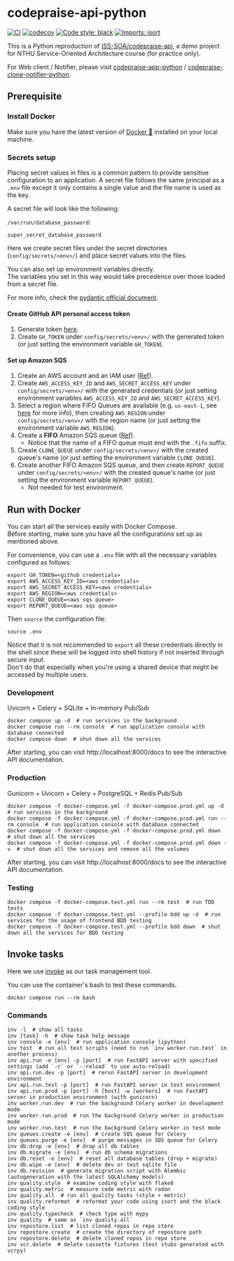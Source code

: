 # codepraise-api-python
[![CI](https://github.com/as10896/codepraise-api-python/actions/workflows/ci.yml/badge.svg)](https://github.com/as10896/codepraise-api-python/actions/workflows/ci.yml)
[![codecov](https://codecov.io/gh/as10896/codepraise-api-python/branch/main/graph/badge.svg?token=ZFX6A4M0XX)](https://codecov.io/gh/as10896/codepraise-api-python)
[![Code style: black](https://img.shields.io/badge/code%20style-black-000000.svg)](https://github.com/psf/black)
[![Imports: isort](https://img.shields.io/badge/%20imports-isort-%231674b1?style=flat&labelColor=ef8336)](https://pycqa.github.io/isort/)

This is a Python reproduction of [ISS-SOA/codepraise-api](https://github.com/ISS-SOA/codepraise-api), a demo project for NTHU Service-Oriented Architecture course (for practice only).

For Web client / Notifier, please visit [codepraise-app-python](https://github.com/as10896/codepraise-app-python) / [codepraise-clone-notifier-python](https://github.com/as10896/codepraise-clone-notifier-python).

## Prerequisite
### Install Docker
Make sure you have the latest version of [Docker 🐳](https://www.docker.com/get-started) installed on your local machine.

### Secrets setup
Placing secret values in files is a common pattern to provide sensitive configuration to an application. A secret file follows the same principal as a `.env` file except it only contains a single value and the file name is used as the key.

A secret file will look like the following:

`/var/run/database_password`:

```
super_secret_database_password
```

Here we create secret files under the secret directories (`config/secrets/<env>/`) and place secret values into the files.

You can also set up environment variables directly.\
The variables you set in this way would take precedence over those loaded from a secret file.

For more info, check the [pydantic official document](https://pydantic-docs.helpmanual.io/usage/settings/#secret-support).

#### Create GitHub API personal access token
1. Generate token [here](https://github.com/settings/tokens).
2. Create `GH_TOKEN` under `config/secrets/<env>/` with the generated token (or just setting the environment variable `GH_TOKEN`).

#### Set up Amazon SQS
1. Create an AWS account and an IAM user ([Ref](https://docs.aws.amazon.com/AWSSimpleQueueService/latest/SQSDeveloperGuide/sqs-setting-up.html)).
2. Create `AWS_ACCESS_KEY_ID` and `AWS_SECRET_ACCESS_KEY` under `config/secrets/<env>/` with the generated credentials (or just setting environment variables `AWS_ACCESS_KEY_ID` and `AWS_SECRET_ACCESS_KEY`).
3. Select a region where FIFO Queues are available (e.g. `us-east-1`, see [here](https://aws.amazon.com/about-aws/whats-new/2019/02/amazon-sqs-fifo-qeues-now-available-in-15-aws-regions/) for more info), then creating `AWS_REGION` under `config/secrets/<env>/` with the region name (or just setting the environment variable `AWS_REGION`).
4. Create a **FIFO** Amazon SQS queue ([Ref](https://docs.aws.amazon.com/AWSSimpleQueueService/latest/SQSDeveloperGuide/sqs-configure-create-queue.html)).
    * Notice that the name of a FIFO queue must end with the `.fifo` suffix.
5. Create `CLONE_QUEUE` under `config/secrets/<env>/` with the created queue's name (or just setting the environment variable `CLONE_QUEUE`).
6. Create another FIFO Amazon SQS queue, and then create `REPORT_QUEUE` under `config/secrets/<env>/` with the created queue's name  (or just setting the environment variable `REPORT_QUEUE`).
    * Not needed for test environment.

## Run with Docker
You can start all the services easily with Docker Compose.\
Before starting, make sure you have all the configurations set up as mentioned above.

For convenience, you can use a `.env` file with all the necessary variables configured as follows:

```shell
export GH_TOKEN=<github credentials>
export AWS_ACCESS_KEY_ID=<aws credentials>
export AWS_SECRET_ACCESS_KEY=<aws credentials>
export AWS_REGION=<aws credentials>
export CLONE_QUEUE=<aws sqs queue>
export REPORT_QUEUE=<aws sqs queue>
```

Then `source` the configuration file:

```shell
source .env
```

Notice that it is not recommended to `export` all these credentials directly in the shell since these will be logged into shell history if not inserted through secure input.\
Don't do that especially when you're using a shared device that might be accessed by multiple users.

### Development
Uvicorn + Celery + SQLite + In-memory Pub/Sub
```shell
docker compose up -d  # run services in the background
docker compose run --rm console  # run application console with database connected
docker compose down  # shut down all the services
```
After starting, you can visit http://localhost:8000/docs to see the interactive API documentation.

### Production
Gunicorn + Uvicorn + Celery + PostgreSQL + Redis Pub/Sub
```shell
docker compose -f docker-compose.yml -f docker-compose.prod.yml up -d  # run services in the background
docker compose -f docker-compose.yml -f docker-compose.prod.yml run --rm console  # run application console with database connected
docker compose -f docker-compose.yml -f docker-compose.prod.yml down  # shut down all the services
docker compose -f docker-compose.yml -f docker-compose.prod.yml down -v  # shut down all the services and remove all the volumes
```
After starting, you can visit http://localhost:8000/docs to see the interactive API documentation.

### Testing
```shell
docker compose -f docker-compose.test.yml run --rm test  # run TDD tests
docker compose -f docker-compose.test.yml --profile bdd up -d  # run services for the usage of frontend BDD testing
docker compose -f docker-compose.test.yml --profile bdd down  # shut down all the services for BDD testing
```


## Invoke tasks
Here we use [invoke](https://docs.pyinvoke.org/) as our task management tool.

You can use the container's bash to test these commands.
```shell
docker compose run --rm bash
```

### Commands
```shell
inv -l  # show all tasks
inv [task] -h  # show task help message
inv console -e [env]  # run application console (ipython)
inv test  # run all test scripts (need to run `inv worker.run.test` in another process)
inv api.run -e [env] -p [port]  # run FastAPI server with specified settings (add `-r` or `--reload` to use auto-reload)
inv api.run.dev -p [port]  # rerun FastAPI server in development environment
inv api.run.test -p [port]  # run FastAPI server in test environment
inv api.run.prod -p [port] -h [host] -w [workers]  # run FastAPI server in production environment (with gunicorn)
inv worker.run.dev  # run the background Celery worker in development mode
inv worker.run.prod  # run the background Celery worker in production mode
inv worker.run.test  # run the background Celery worker in test mode
inv queues.create -e [env]  # create SQS queue for Celery
inv queues.purge -e [env]  # purge messages in SQS queue for Celery
inv db.drop -e [env]  # drop all db tables
inv db.migrate -e [env]  # run db schema migrations
inv db.reset -e [env]  # reset all database tables (drop + migrate)
inv db.wipe -e [env]  # delete dev or test sqlite file
inv db.revision  # generate migration script with Alembic (autogeneration with the latest SQLAlchemy models)
inv quality.style  # examine coding style with flake8
inv quality.metric  # measure code metric with radon
inv quality.all  # run all quality tasks (style + metric)
inv quality.reformat  # reformat your code using isort and the black coding style
inv quality.typecheck  # check type with mypy
inv quality  # same as `inv quality.all`
inv repostore.list  # list cloned repos in repo store
inv repostore.create  # create the directory of repostore path
inv repostore.delete  # delete cloned repos in repo store
inv vcr.delete  # delete cassette fixtures (test stubs generated with vcrpy)
```

